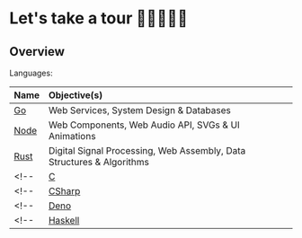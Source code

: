 # Let's take a tour 👨🏿‍💻👋🏿

## Overview

Languages:

|Name|Objective(s)|
|:----|:----|
|[Go](https://github.com/topheruk-go)|Web Services, System Design & Databases|
|[Node](https://github.com/topheruk-node)|Web Components, Web Audio API, SVGs & UI Animations|
|[Rust](https://github.com/topheruk-rust)|Digital Signal Processing, Web Assembly, Data Structures & Algorithms|
<!-- |[C](/organisation/c/.github/profile/README.md)|CMake & Digital Signal Processing| -->
<!-- |[CSharp](/organisation/c-sharp/.github/profile/README.md)|.NET & PowerShell| -->
<!-- |[Deno](/organisation/deno/.github/profile/README.md)|Parsing Data, Web Sockets| -->
<!-- |[Haskell](/organisation/haskell/.github/profile/README.md)|Parsing Data, Data Structures & Algorithms| -->

<!-- 
- inspiratartion https://github.com/abhisheknaiidu/awesome-github-profile-readme#game-mode-
 -->